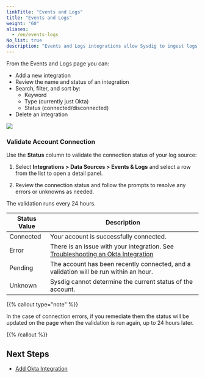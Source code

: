 ```yaml
---
linkTitle: "Events and Logs"
title: "Events and Logs"
weight: "60"
aliases:
  - /en/events-logs
No_list: true
description: "Events and Logs integrations allow Sysdig to ingest logs or events from third-party systems such as Okta and process them. This feature is in Technical Preview."  
---
```


From the Events and Logs page you can: 

* Add a new integration
* Review the name and status of an integration
* Search, filter, and sort by:
  * Keyword
  * Type (currently just Okta)
  * Status  (connected/disconnected)
* Delete an integration

![](/image/event_logs_del.png)

### Validate Account Connection

Use the **Status** column to validate the connection status of your log source:

1. Select **Integrations > Data Sources > Events & Logs**  and select a row from the list to open a detail panel.

2. Review the connection status and follow the prompts to resolve any errors or unknowns as needed.

The validation runs every 24 hours.

| Status Value  | Description                         |
|---------------|---------------------|
| Connected     | Your account is successfully connected.     |
| Error         | There is an issue with your integration. See [Troubleshooting an Okta Integration](/en/secure-okta#troubleshoot-the-installation) |
| Pending       | The account has been recently connected, and a validation will be run within an hour.            |
| Unknown       | Sysdig cannot determine the current status of the account.      |

{{% callout type="note" %}}

In the case of connection errors, if you remediate them the status will be updated on the page when the validation is run again, up to 24 hours later.

{{% /callout %}}

## Next Steps

* [Add Okta Integration](/en/secure-okta)